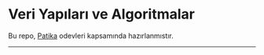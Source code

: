 # Veri Yapıları ve Algoritmalar
Bu repo, [Patika](https://patika.dev) odevleri kapsamında hazırlanmıstır.
- - -
